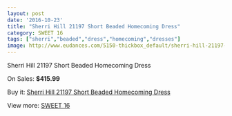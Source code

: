 ```yaml
---
layout: post
date: '2016-10-23'
title: "Sherri Hill 21197 Short Beaded Homecoming Dress"
category: SWEET 16
tags: ["sherri","beaded","dress","homecoming","dresses"]
image: http://www.eudances.com/5150-thickbox_default/sherri-hill-21197-short-beaded-homecoming-dress.jpg
---
```

Sherri Hill 21197 Short Beaded Homecoming Dress

On Sales: **$415.99**
<a href="https://www.eudances.com/en/sweet-16/1736-sherri-hill-21197-short-beaded-homecoming-dress.html"><amp-img layout="responsive" width="600" height="600" src="//www.eudances.com/5150-thickbox_default/sherri-hill-21197-short-beaded-homecoming-dress.jpg" alt="Sherri Hill 21197 Short Beaded Homecoming Dress 0" /></a>
<a href="https://www.eudances.com/en/sweet-16/1736-sherri-hill-21197-short-beaded-homecoming-dress.html"><amp-img layout="responsive" width="600" height="600" src="//www.eudances.com/5151-thickbox_default/sherri-hill-21197-short-beaded-homecoming-dress.jpg" alt="Sherri Hill 21197 Short Beaded Homecoming Dress 1" /></a>
<a href="https://www.eudances.com/en/sweet-16/1736-sherri-hill-21197-short-beaded-homecoming-dress.html"><amp-img layout="responsive" width="600" height="600" src="//www.eudances.com/5152-thickbox_default/sherri-hill-21197-short-beaded-homecoming-dress.jpg" alt="Sherri Hill 21197 Short Beaded Homecoming Dress 2" /></a>
<a href="https://www.eudances.com/en/sweet-16/1736-sherri-hill-21197-short-beaded-homecoming-dress.html"><amp-img layout="responsive" width="600" height="600" src="//www.eudances.com/5153-thickbox_default/sherri-hill-21197-short-beaded-homecoming-dress.jpg" alt="Sherri Hill 21197 Short Beaded Homecoming Dress 3" /></a>
<a href="https://www.eudances.com/en/sweet-16/1736-sherri-hill-21197-short-beaded-homecoming-dress.html"><amp-img layout="responsive" width="600" height="600" src="//www.eudances.com/5154-thickbox_default/sherri-hill-21197-short-beaded-homecoming-dress.jpg" alt="Sherri Hill 21197 Short Beaded Homecoming Dress 4" /></a>
<a href="https://www.eudances.com/en/sweet-16/1736-sherri-hill-21197-short-beaded-homecoming-dress.html"><amp-img layout="responsive" width="600" height="600" src="//www.eudances.com/5155-thickbox_default/sherri-hill-21197-short-beaded-homecoming-dress.jpg" alt="Sherri Hill 21197 Short Beaded Homecoming Dress 5" /></a>

Buy it: [Sherri Hill 21197 Short Beaded Homecoming Dress](https://www.eudances.com/en/sweet-16/1736-sherri-hill-21197-short-beaded-homecoming-dress.html "Sherri Hill 21197 Short Beaded Homecoming Dress")

View more: [SWEET 16](https://www.eudances.com/en/18-sweet-16 "SWEET 16")